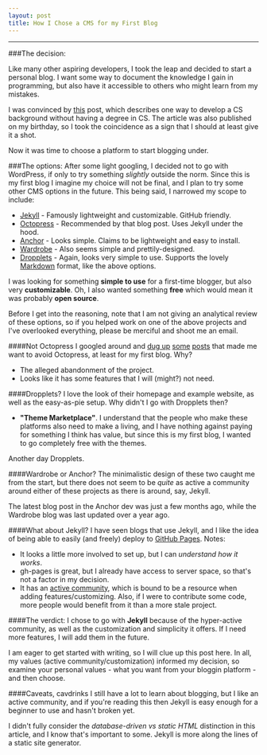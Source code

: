 ```yaml
---
layout: post
title: How I Chose a CMS for my First Blog
---
```




-----
###The decision:

Like many other aspiring developers, I took the leap and decided to start a personal blog. I want some way to document the knowledge I gain in programming, but also have it accessible to others who might learn from my mistakes.

I was convinced by [this](http://www.hackreactor.com/blog/no-cs-degree-programmer-engineer) post, which describes one way to develop a CS background without having a degree in CS. The article was also published on my birthday, so I took the coincidence as a sign that I should at least give it a shot.

Now it was time to choose a platform to start blogging under.

###The options:
After some light googling, I decided not to go with WordPress, if only to try something *slightly* outside the norm. Since this is my first blog I imagine my choice will not be final, and I plan to try some other CMS options in the future. This being said, I narrowed my scope to include:

* [Jekyll](http://jekyllrb.com/) - Famously lightweight and customizable. GitHub friendly.
* [Octopress](http://octopress.org/) - Recommended by that blog post. Uses Jekyll under the hood.
* [Anchor](http://anchorcms.com/) - Looks  simple. Claims to be lightweight and easy to install.
* [Wardrobe](http://wardrobecms.com/) - Also seems simple and prettily-designed.
* [Dropplets](http://dropplets.com/) - Again, looks very simple to use. Supports the lovely [Markdown](http://daringfireball.net/projects/markdown/) format, like the above options.

I was looking for something **simple to use** for a first-time blogger, but also very **customizable**. Oh, I also wanted something **free** which would mean it was probably **open source**.

Before I get into the reasoning, note that I am not giving an analytical review of these options, so if you helped work on one of the above projects and I've overlooked everything, please be merciful and shoot me an email.

####Not Octopress
I googled around and [dug up](http://joelmccracken.github.io/entries/moving-back-from-octopress-to-jekyll/) [some](http://www.kevindangoor.com/2012/03/wordpress-to-octopress-and-back/) [posts](http://joelmccracken.github.io/entries/moving-back-from-octopress-to-jekyll/) that made me want to avoid Octopress, at least for my first blog. Why?

* The alleged abandonment of the project.
* Looks like it has some features that I will (might?) not need.

####Dropplets?
I love the look of their homepage and example website, as well as the easy-as-pie setup. Why didn't I go with Dropplets then?

* **"Theme Marketplace"**.
I understand that the people who make these platforms also need to make a living, and I have nothing against paying for something I think has value, but since this is my first blog, I wanted to go completely free with the themes.

Another day Dropplets.

####Wardrobe or Anchor?
The minimalistic design of these two caught me from the start, but there does not seem to be *quite* as active a community around either of these projects as there is around, say, Jekyll.

The latest blog post in the Anchor dev was just a few months ago, while the Wardrobe blog was last updated over a year ago.

####What about Jekyll?
I have seen blogs that use Jekyll, and I like the idea of being able to easily (and freely) deploy to [GitHub Pages](https://pages.github.com/). Notes:

* It looks a little more involved to set up, but I can *understand how it works*.
* gh-pages is great, but I already have access to server space, so that's not a factor in my decision.
* It has an [active community](https://github.com/jekyll/jekyll), which is bound to be a resource when adding features/customizing. Also, if I were to contribute some code, more people would benefit from it than a more stale project.

####The verdict:
I chose to go with **Jekyll** because of the hyper-active community, as well as the customization and simplicity it offers. If I need more features, I will add them in the future.

I am eager to get started with writing, so I will clue up this post here. In all, my values (active community/customization) informed my decision, so examine your personal values - what you want from your bloggin platform - and then choose.

####Caveats, cavdrinks
I still have a lot to learn about blogging, but I like an active community, and if you're reading this then Jekyll is easy enough for a beginner to use and hasn't broken yet.

I didn't fully consider the *database-driven vs static HTML* distinction in this article, and I know that's important to some. Jekyll is more along the lines of a static site generator.
